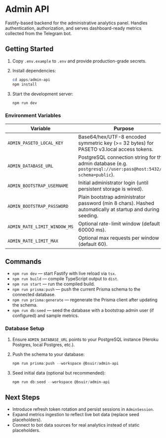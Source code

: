 # Admin API

Fastify-based backend for the administrative analytics panel. Handles authentication, authorization, and serves dashboard-ready metrics collected from the Telegram bot.

## Getting Started

1. Copy `.env.example` to `.env` and provide production-grade secrets.
2. Install dependencies:

   ```powershell
   cd apps/admin-api
   npm install
   ```

3. Start the development server:

   ```powershell
   npm run dev
   ```

### Environment Variables

| Variable                     | Purpose                                                                                                         |
| ---------------------------- | --------------------------------------------------------------------------------------------------------------- |
| `ADMIN_PASETO_LOCAL_KEY`     | Base64/hex/UTF-8 encoded symmetric key (>= 32 bytes) for PASETO v3.local access tokens.                         |
| `ADMIN_DATABASE_URL`         | PostgreSQL connection string for the admin database (e.g. `postgresql://user:pass@host:5432/db?schema=public`). |
| `ADMIN_BOOTSTRAP_USERNAME`   | Initial administrator login (until persistent storage is wired).                                                |
| `ADMIN_BOOTSTRAP_PASSWORD`   | Plain bootstrap administrator password (min 8 chars). Hashed automatically at startup and during seeding.       |
| `ADMIN_RATE_LIMIT_WINDOW_MS` | Optional rate-limit window (default 60000 ms).                                                                  |
| `ADMIN_RATE_LIMIT_MAX`       | Optional max requests per window (default 60).                                                                  |

## Commands

- `npm run dev` — start Fastify with live reload via `tsx`.
- `npm run build` — compile TypeScript output to `dist`.
- `npm run start` — run the compiled build.
- `npm run prisma:push` — push the current Prisma schema to the connected database.
- `npm run prisma:generate` — regenerate the Prisma client after updating the schema.
- `npm run db:seed` — seed the database with a bootstrap admin user (if configured) and sample metrics.

### Database Setup

1. Ensure `ADMIN_DATABASE_URL` points to your PostgreSQL instance (Heroku Postgres, local Postgres, etc.).
2. Push the schema to your database:

   ```powershell
   npm run prisma:push --workspace @bsuir/admin-api
   ```

3. Seed initial data (optional but recommended):

   ```powershell
   npm run db:seed --workspace @bsuir/admin-api
   ```

## Next Steps

- Introduce refresh token rotation and persist sessions in `AdminSession`.
- Expand metrics ingestion to reflect live bot data (replace seed placeholders).
- Connect to bot data sources for real analytics instead of static placeholders.
